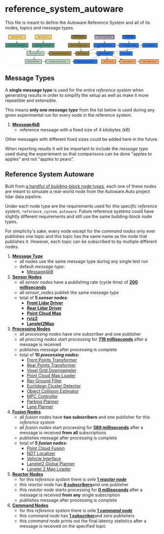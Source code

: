 # reference_system_autoware

This file is meant to define the Autoware Reference System and all of its nodes, topics and message types.

![Node graph of reference-system-autoware](../content/img/dotgraph_autoware.svg)

## Message Types

A **single message type** is used for the entire _reference system_ when generating results in order to simplify the setup as well as make it more repeatible and extensible.

This means **only one _message type_** from the list below is used during any given experimental run for every node in the reference system.

1. [**Message4kB**](../reference_interfaces/msg/Message4kB.idl)
    - reference message with a fixed size of 4 kilobytes (kB)

Other messages with different fixed sizes could be added here in the future.

When reporting results it will be important to include the _message type_ used duing the experiement so that comparisons can be done "apples to apples" and not "apples to pears".

## Reference System Autoware

Built from [a handful of building-block node types](../README.md#concept-overview), each one of these nodes are meant to simulate a real-world node from the Autoware.Auto project lidar data pipeline.

Under each node type are the requirements used for _this specific reference system_, `reference_system_autoware`. Future reference systems could have slightly different requirements and still use the same building-block node types.

For simplicity's sake, every node except for the _command nodes_ only ever publishes one topic and this topic has the same name as the node that publishes it. However, each topic can be subscribed to by multiple different nodes.

1. [**Message Type**](#message-types)
    - all nodes use the same message type during any single test run
    - default _message type_:
        - [Message4kB](include/reference_system_autoware/types.hpp#L21)
2. [**Sensor Nodes**](reference_system_autoware/include/reference_system_autoware/node/sensor.hpp)
    - all _sensor nodes_ have a publishing rate (cycle time) of [**200 milliseconds**](include/reference_system_autoware/reference_system.hpp#L39)
    - all _sensor_nodes_ publish the same _message type_
    - total of **5 _sensor nodes_**:
        - [**Front Lidar Driver**](include/reference_system_autoware/reference_system.hpp#L40)
        - [**Rear Lidar Driver**](include/reference_system_autoware/reference_system.hpp#L45)
        - [**Point Cloud Map**](include/reference_system_autoware/reference_system.hpp#L50)
        - [**rviz2**](include/reference_system_autoware/reference_system.hpp#L55)
        - [**Lanelet2Map**](include/reference_system_autoware/reference_system.hpp#60)
3. [**Processing Nodes**](include/reference_system_autoware/node/processing.hpp)
    - all _processing nodes_ have one subscriber and one publisher
    - all _proccing nodes_ start processing for [**719 milliseconds**](include/reference_system_autoware/reference_system.hpp#L66) after a message is received
    - publishes message after processing is complete
    - total of **10 _processing nodes_:**
        - [Front Points Transformer](include/reference_system_autoware/reference_system.hpp#L67)
        - [Rear Points Transformer](include/reference_system_autoware/reference_system.hpp#L74)
        - [Voxel Grid Downsampler](include/reference_system_autoware/reference_system.hpp#L79)
        - [Point Cloud Map Loader](include/reference_system_autoware/reference_system.hpp#L85)
        - [Ray Ground Filter](include/reference_system_autoware/reference_system.hpp#L91)
        - [Euclidean Cluster Detector](include/reference_system_autoware/reference_system.hpp#L97)
        - [Object Collision Estimator](include/reference_system_autoware/reference_system.hpp#L103)
        - [MPC Controller](include/reference_system_autoware/reference_system.hpp#L109)
        - [Parking Planner](include/reference_system_autoware/reference_system.hpp#L115)
        - [Lane Planner](include/reference_system_autoware/reference_system.hpp#L121)
4. [**Fusion Nodes**](include/reference_system_autoware/node/fusion.hpp)
    - all _fusion nodes_ have **two subscribers** and one publisher for this _reference system_
    - all _fusion nodes_ start processing for [**589 milliseconds**](include/reference_system_autoware/reference_system.hpp#L128) after a message is received **from all** subscriptions
    - publishes message after processing is complete
    - total of **5 _fusion nodes_:**
        - [Point Cloud Fusion](include/reference_system_autoware/reference_system.hpp#L129)
        - [NDT Localizer](include/reference_system_autoware/reference_system.hpp#L136)
        - [Vehicle Interface](include/reference_system_autoware/reference_system.hpp#L143)
        - [Lanelet2 Global Planner](include/reference_system_autoware/reference_system.hpp#L150)
        - [Lanelet 2 Map Loader](include/reference_system_autoware/reference_system.hpp#L157)
5. [**Reactor Nodes**](include/reference_system_autoware/node/reactor.hpp)
    - for this _reference system_ there is onle [**1 _reactor node_**](include/reference_system_autoware/reference_system.hpp#L164)
    - this _reactor node_ has [**6 subscribers**](include/reference_system_autoware/reference_system.hpp#L168)and one publisher
    - this _reactor node_ starts processing for [**0 milliseconds**](include/reference_system_autoware/reference_system.hpp#L165) after a message is received **from any** single subscription
    - publishes message after processing is complete
6. [**Command Nodes**](include/reference_system_autoware/node/command.hpp)
    - for this _reference system_ there is onle [**1 _command node_**](include/reference_system_autoware/reference_system.hpp#L175)
    - this _command node_ has [**1 subscriber**](include/reference_system_autoware/reference_system.hpp#L176)and zero publishers
    - this _command node_ prints out the final latency statistics after a message is received on the specified topic
